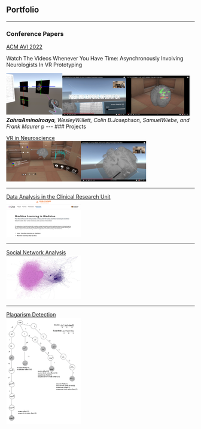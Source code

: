 ## Portfolio

---
### Conference Papers

[ACM AVI 2022](https://sites.google.com/di.uniroma1.it/avi2022/calls/paper-submission)
<p>Watch The Videos Whenever You Have Time: Asynchronously Involving Neurologists In VR Prototyping</p>
<img src="images/1.png" width=150/><img src="images/2.png" width=170/><img src="images/3.png" width=170/>
<i><b>ZahraAminolroaya</b>, WesleyWillett, Colin B.Josephson, SamuelWiebe, and Frank Maurer</i>
<a class="button-pdf" >p</a>
---
### Projects

[VR in Neuroscience](/sample_page)
<br>
<img src="images/EPES1.PNG" width=200/><img src="images/EPES2.png" width=174/>

---
[Data Analysis in the Clinical Research Unit](/pdf/sample_presentation.pdf)
<br>
<img src="images/CRU1.png" width=200/>

---
[Social Network Analysis](/pdf/sample_presentation.pdf)
<br>
<img src="images/SNA.png" width=200/>

---
[Plagarism Detection](/pdf/sample_presentation.pdf)
<br>
<img src="images/plag.png" width=200/>


